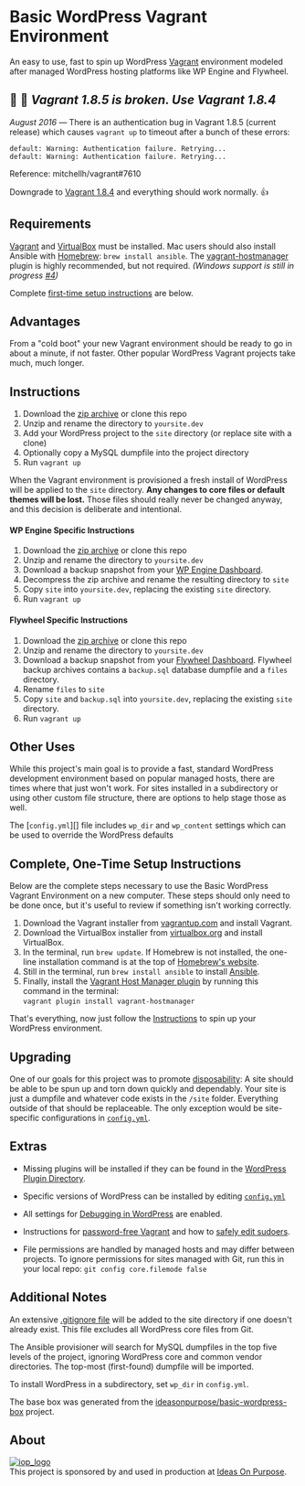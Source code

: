 # Basic WordPress Vagrant Environment

An easy to use, fast to spin up WordPress [Vagrant][] environment modeled after managed WordPress hosting platforms like WP Engine and Flywheel.


## :bug: :bug: *Vagrant 1.8.5 is broken. Use Vagrant 1.8.4*
   
*August 2016 —* There is an authentication bug in Vagrant 1.8.5 (current release) which causes `vagrant up` to timeout after a bunch of these errors:

```
default: Warning: Authentication failure. Retrying...
default: Warning: Authentication failure. Retrying...
```

Reference: mitchellh/vagrant#7610

Downgrade to [Vagrant 1.8.4](https://releases.hashicorp.com/vagrant/1.8.4/) and everything should work normally. :+1:


## Requirements

[Vagrant][] and [VirtualBox][] must be installed. Mac users should also install Ansible with [Homebrew][]: `brew install ansible`. The [vagrant-hostmanager][] plugin is highly recommended, but not required.  *(Windows support is still in progress  [#4][windows])*

Complete [first-time setup instructions](#complete-one-time-setup-instructions) are below.

## Advantages
From a "cold boot" your new Vagrant environment should be ready to go in about a minute, if not faster. Other popular WordPress Vagrant projects take much, much longer. 


## Instructions

1. Download the [zip archive](https://github.com/ideasonpurpose/basic-wordpress-vagrant/archive/master.zip) or clone this repo
2. Unzip and rename the directory to `yoursite.dev`
3. Add your WordPress project to the `site` directory (or replace site with a clone)
4. Optionally copy a MySQL dumpfile into the project directory
5. Run `vagrant up`

When the Vagrant environment is provisioned a fresh install of WordPress will be applied to the `site` directory. **Any changes to core files or default themes will be lost.** Those files should really never be changed anyway, and this decision is deliberate and intentional. 

#### WP Engine Specific Instructions
1. Download the [zip archive](https://github.com/ideasonpurpose/basic-wordpress-vagrant/archive/master.zip) or clone this repo
2. Unzip and rename the directory to `yoursite.dev`
3. Download a backup snapshot from your [WP Engine Dashboard](https://my.wpengine.com).
4. Decompress the zip archive and rename the resulting directory to `site`
5. Copy `site` into `yoursite.dev`, replacing the existing `site` directory.
6. Run `vagrant up`


#### Flywheel Specific Instructions

1. Download the [zip archive](https://github.com/ideasonpurpose/basic-wordpress-vagrant/archive/master.zip) or clone this repo
2. Unzip and rename the directory to `yoursite.dev`
3. Download a backup snapshot from your [Flywheel Dashboard](https://app.getflywheel.com). Flywheel backup archives contains a `backup.sql` database dumpfile and a `files` directory.
4. Rename `files` to `site`
5. Copy `site` and `backup.sql` into `yoursite.dev`, replacing the existing `site` directory.
6. Run `vagrant up`


## Other Uses

While this project's main goal is to provide a fast, standard WordPress development environment based on popular managed hosts, there are times where that just won't work. For sites installed in a subdirectory or using other custom file structure, there are options to help stage those as well.

The [`config.yml`][] file includes `wp_dir` and `wp_content` settings which can be used to override the WordPress defaults

## Complete, One-Time Setup Instructions

Below are the complete steps necessary to use the Basic WordPress Vagrant Environment on a new computer. These steps should only need to be done once, but it's useful to review if something isn't working correctly. 

1. Download the Vagrant installer from [vagrantup.com][vagrant] and install Vagrant.
2. Download the VirtualBox installer from [virtualbox.org][virtualbox] and install VirtualBox.
3. In the terminal, run `brew update`. If Homebrew is not installed, the one-line installation command is at the top of [Homebrew's website][homebrew].
4. Still in the terminal, run `brew install ansible` to install [Ansible][].
5. Finally, install the [Vagrant Host Manager plugin][vagrant-hostmanager] by running this command in the terminal:  
   `vagrant plugin install vagrant-hostmanager`

That's everything, now just follow the [Instructions](#instructions) to spin up your WordPress environment.

## Upgrading

One of our goals for this project was to promote [disposability](http://12factor.net/disposability): A site should be able to be spun up and torn down quickly and dependably. Your site is just a dumpfile and whatever code exists in the `/site` folder. Everything outside of that should be replaceable. The only exception would be site-specific configurations in        [`config.yml`][config].

## Extras

* Missing plugins will be installed if they can be found in the [WordPress Plugin Directory](https://wordpress.org/plugins/).

* Specific versions of WordPress can be installed by editing [`config.yml`][config]

* All settings for [Debugging in WordPress](https://codex.wordpress.org/Debugging_in_WordPress) are enabled.  

* Instructions for [password-free Vagrant](https://gist.github.com/joemaller/41912f5d027a4adc7c14) and how to [safely edit sudoers](http://stackoverflow.com/a/14101449).

* File permissions are handled by managed hosts and may differ between projects. To ignore permissions for sites managed with Git, run this in your local repo: `git config core.filemode false`


## Additional Notes

An extensive [.gitignore file][gitignore] will be added to the site directory if one doesn't already exist. This file excludes all WordPress core files from Git.

The Ansible provisioner will search for MySQL dumpfiles in the top five levels of the project, ignoring WordPress core and common vendor directories. The top-most (first-found) dumpfile will be imported.

To install WordPress in a subdirectory, set `wp_dir` in `config.yml`.

The base box was generated from the [ideasonpurpose/basic-wordpress-box](https://github.com/ideasonpurpose/basic-wordpress-box) project. 



## About

[![iop_logo](https://cloud.githubusercontent.com/assets/8320/9443542/944a8bce-4a4f-11e5-9d2f-54999b1687d5.png)][iop]  
This project is sponsored by and used in production at [Ideas On Purpose][iop].

[iop]: http://ideasonpurpose.com
[vagrant]: https://www.vagrantup.com
[virtualbox]: https://www.virtualbox.org
[ansible]: http://docs.ansible.com/ansible/intro_installation.html
[homebrew]: http://brew.sh
[gitignore]: https://gist.github.com/joemaller/4f7518e0d04a82a3ca16
[vagrant-hostmanager]: https://github.com/smdahlen/vagrant-hostmanager
[config]: https://github.com/ideasonpurpose/basic-wordpress-vagrant/blob/master/ansible/config.yml
[windows]: https://github.com/ideasonpurpose/basic-wordpress-vagrant/issues/4
